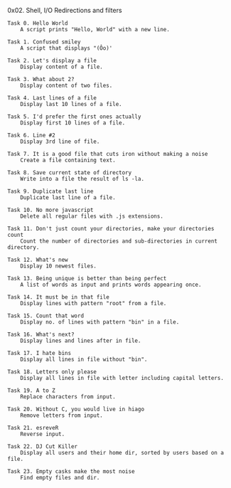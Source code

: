 0x02. Shell, I/O Redirections and filters

	Task 0. Hello World
		A script prints "Hello, World" with a new line.

	Task 1. Confused smiley
		A script that displays "(Ôo)'
	
	Task 2. Let's display a file
		Display content of a file.

	Task 3. What about 2?
		Display content of two files.
	
	Task 4. Last lines of a file
		Display last 10 lines of a file.
	
	Task 5. I'd prefer the first ones actually
		Display first 10 lines of a file.

	Task 6. Line #2
		Display 3rd line of file.

	Task 7. It is a good file that cuts iron without making a noise
		Create a file containing text.

	Task 8. Save current state of directory
		Write into a file the result of ls -la.

	Task 9. Duplicate last line
		Duplicate last line of a file.

	Task 10. No more javascript
		Delete all regular files with .js extensions.

	Task 11. Don't just count your directories, make your directories count
		Count the number of directories and sub-directories in current directory.

	Task 12. What's new
		Display 10 newest files.

	Task 13. Being unique is better than being perfect
		A list of words as input and prints words appearing once.

	Task 14. It must be in that file
		Display lines with pattern "root" from a file.

	Task 15. Count that word
		Display no. of lines with pattern "bin" in a file.

	Task 16. What's next?
		Display lines and lines after in file.

	Task 17. I hate bins
		Display all lines in file without "bin".

	Task 18. Letters only please
		Display all lines in file with letter including capital letters.

	Task 19. A to Z
		Replace characters from input.

	Task 20. Without C, you would live in hiago
		Remove letters from input.

	Task 21. esreveR
		Reverse input.

	Task 22. DJ Cut Killer
		Display all users and their home dir, sorted by users based on a file.

	Task 23. Empty casks make the most noise
		Find empty files and dir.	
